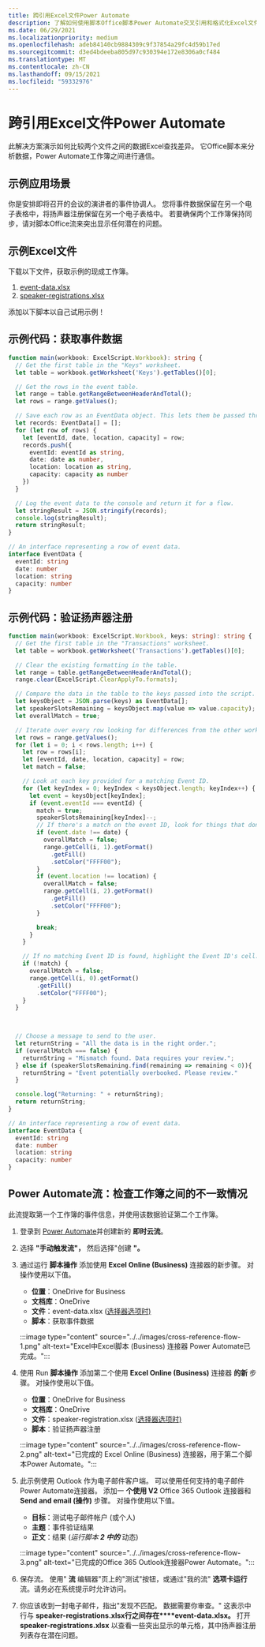 ```yaml
---
title: 跨引用Excel文件Power Automate
description: 了解如何使用脚本Office脚本Power Automate交叉引用和格式化Excel文件。
ms.date: 06/29/2021
ms.localizationpriority: medium
ms.openlocfilehash: adeb84140cb9884309c9f37854a29fc4d59b17ed
ms.sourcegitcommit: d3ed4bdeeba805d97c930394e172e8306a0cf484
ms.translationtype: MT
ms.contentlocale: zh-CN
ms.lasthandoff: 09/15/2021
ms.locfileid: "59332976"
---
```

# <a name="cross-reference-excel-files-with-power-automate"></a>跨引用Excel文件Power Automate

此解决方案演示如何比较两个文件之间的数据Excel查找差异。 它Office脚本来分析数据，Power Automate工作簿之间进行通信。

## <a name="example-scenario"></a>示例应用场景

你是安排即将召开的会议的演讲者的事件协调人。 您将事件数据保留在另一个电子表格中，将扬声器注册保留在另一个电子表格中。 若要确保两个工作簿保持同步，请对脚本Office流来突出显示任何潜在的问题。

## <a name="sample-excel-files"></a>示例Excel文件

下载以下文件，获取示例的现成工作簿。

1. <a href="event-data.xlsx">event-data.xlsx</a>
1. <a href="speaker-registrations.xlsx">speaker-registrations.xlsx</a>

添加以下脚本以自己试用示例！

## <a name="sample-code-get-event-data"></a>示例代码：获取事件数据

```TypeScript
function main(workbook: ExcelScript.Workbook): string {
  // Get the first table in the "Keys" worksheet.
  let table = workbook.getWorksheet('Keys').getTables()[0];

  // Get the rows in the event table.
  let range = table.getRangeBetweenHeaderAndTotal();
  let rows = range.getValues();

  // Save each row as an EventData object. This lets them be passed through Power Automate.
  let records: EventData[] = [];
  for (let row of rows) {
    let [eventId, date, location, capacity] = row;
    records.push({
      eventId: eventId as string,
      date: date as number,
      location: location as string,
      capacity: capacity as number
    })
  }

  // Log the event data to the console and return it for a flow.
  let stringResult = JSON.stringify(records);
  console.log(stringResult);
  return stringResult;
}

// An interface representing a row of event data.
interface EventData {
  eventId: string
  date: number
  location: string
  capacity: number
}
```

## <a name="sample-code-validate-speaker-registrations"></a>示例代码：验证扬声器注册

```TypeScript
function main(workbook: ExcelScript.Workbook, keys: string): string {
  // Get the first table in the "Transactions" worksheet.
  let table = workbook.getWorksheet('Transactions').getTables()[0];

  // Clear the existing formatting in the table.
  let range = table.getRangeBetweenHeaderAndTotal();
  range.clear(ExcelScript.ClearApplyTo.formats);

  // Compare the data in the table to the keys passed into the script.
  let keysObject = JSON.parse(keys) as EventData[];
  let speakerSlotsRemaining = keysObject.map(value => value.capacity);
  let overallMatch = true;

  // Iterate over every row looking for differences from the other worksheet.
  let rows = range.getValues();
  for (let i = 0; i < rows.length; i++) {
    let row = rows[i];
    let [eventId, date, location, capacity] = row;
    let match = false;

    // Look at each key provided for a matching Event ID.
    for (let keyIndex = 0; keyIndex < keysObject.length; keyIndex++) {
      let event = keysObject[keyIndex];
      if (event.eventId === eventId) {
        match = true;
        speakerSlotsRemaining[keyIndex]--;
        // If there's a match on the event ID, look for things that don't match and highlight them.
        if (event.date !== date) {
          overallMatch = false;
          range.getCell(i, 1).getFormat()
            .getFill()
            .setColor("FFFF00");
        }
        if (event.location !== location) {
          overallMatch = false;
          range.getCell(i, 2).getFormat()
            .getFill()
            .setColor("FFFF00");
        }

        break;
      }
    }

    // If no matching Event ID is found, highlight the Event ID's cell.
    if (!match) {
      overallMatch = false;
      range.getCell(i, 0).getFormat()
        .getFill()
        .setColor("FFFF00");
    }
  }

  

  // Choose a message to send to the user.
  let returnString = "All the data is in the right order.";
  if (overallMatch === false) {
    returnString = "Mismatch found. Data requires your review.";
  } else if (speakerSlotsRemaining.find(remaining => remaining < 0)){
    returnString = "Event potentially overbooked. Please review."
  }

  console.log("Returning: " + returnString);
  return returnString;
}

// An interface representing a row of event data.
interface EventData {
  eventId: string
  date: number
  location: string
  capacity: number
}
```

## <a name="power-automate-flow-check-for-inconsistencies-across-the-workbooks"></a>Power Automate流：检查工作簿之间的不一致情况

此流提取第一个工作簿的事件信息，并使用该数据验证第二个工作簿。

1. 登录到 [Power Automate](https://flow.microsoft.com)并创建新的 **即时云流**。
1. 选择 **"手动触发流"，** 然后选择"创建 **"。**
1. 通过运行 **脚本操作** 添加使用 **Excel Online (Business)** 连接器的新步骤。  对操作使用以下值。
    * **位置**：OneDrive for Business
    * **文档库**：OneDrive
    * **文件**：event-data.xlsx ([选择器选项时)](../../testing/power-automate-troubleshooting.md#select-workbooks-with-the-file-browser-control)
    * **脚本**：获取事件数据

    :::image type="content" source="../../images/cross-reference-flow-1.png" alt-text="Excel中Excel脚本 (Business) 连接器 Power Automate已完成。":::

1. 使用 Run **脚本操作** 添加第二个使用 **Excel Online (Business)** 连接器 **的新** 步骤。 对操作使用以下值。
    * **位置**：OneDrive for Business
    * **文档库**：OneDrive
    * **文件**：speaker-registration.xlsx ([选择器选项时)](../../testing/power-automate-troubleshooting.md#select-workbooks-with-the-file-browser-control)
    * **脚本**：验证扬声器注册

    :::image type="content" source="../../images/cross-reference-flow-2.png" alt-text="已完成的 Excel Online (Business) 连接器，用于第二个脚本Power Automate。":::
1. 此示例使用 Outlook 作为电子邮件客户端。 可以使用任何支持的电子邮件Power Automate连接器。 添加一 **个使用 V2** Office 365 Outlook 连接器和 **Send and email (操作)** 步骤。  对操作使用以下值。
    * **目标**：测试电子邮件帐户 (或个人) 
    * **主题**：事件验证结果
    * **正文**：结果 (_运行脚本 **2 中的**_ 动态) 

    :::image type="content" source="../../images/cross-reference-flow-3.png" alt-text="已完成的Office 365 Outlook连接器Power Automate。":::
1. 保存流。 使用" **流** 编辑器"页上的"测试"按钮，或通过"我的流" **选项卡运行** 流。请务必在系统提示时允许访问。
1. 你应该收到一封电子邮件，指出"发现不匹配。 数据需要你审查。" 这表示中行与 **speaker-registrations.xlsx行之间存在****event-data.xlsx。** 打开 **speaker-registrations.xlsx** 以查看一些突出显示的单元格，其中扬声器注册列表存在潜在问题。
